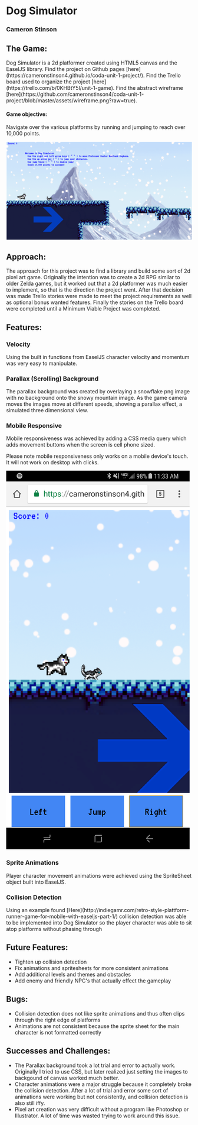 # Dog Simulator
### Cameron Stinson

## The Game:
<p>
Dog Simulator is a 2d platformer created using HTML5 canvas and the EaselJS library.
Find the project on Github pages [here](https://cameronstinson4.github.io/coda-unit-1-project/).
Find the Trello board used to organize the project [here](https://trello.com/b/0KHBtY5l/unit-1-game).
Find the abstract wireframe [here](https://github.com/cameronstinson4/coda-unit-1-project/blob/master/assets/wireframe.png?raw=true).
</p>

#### Game objective:
<p>Navigate over the various platforms by running and jumping to reach over 10,000 points.<p/>

![alt text](https://github.com/cameronstinson4/coda-unit-1-project/blob/master/assets/game.png?raw=true)

    
## Approach:
<p>The approach for this project was to find a library and build some sort of 2d pixel art game. Originally the intention was to create a 2d RPG similar to older Zelda games, but it worked out that a 2d platformer was much easier to implement, so that is the direction the project went. After that decision was made Trello stories were made to meet the project requirements as well as optional bonus wanted features. Finally the stories on the Trello board were completed until a Minimum Viable Project was completed.</p>

## Features:
### Velocity
<p>Using the built in functions from EaselJS character velocity and momentum was very easy to manipulate.</p>

### Parallax (Scrolling) Background
<p>The parallax background was created by overlaying a snowflake png image with no background onto the snowy mountain image. As the game camera moves the images move at different speeds, showing a parallax effect, a simulated three dimensional view.</p>

### Mobile Responsive
<p>Mobile responsiveness was achieved by adding a CSS media query which adds movement buttons when the screen is cell phone sized.

Please note mobile responsiveness only works on a mobile device's touch. It will not work on desktop with clicks.</p>

![alt text](https://github.com/cameronstinson4/coda-unit-1-project/blob/master/assets/mobile.png?raw=true)

### Sprite Animations
<p>Player character movement animations were achieved using the SpriteSheet object built into EaselJS.</p>

### Collision Detection
<p>Using an example found [Here](http://indiegamr.com/retro-style-plattform-runner-game-for-mobile-with-easeljs-part-1/) collision detection was able to be implemented into Dog Simulator so the player character was able to sit atop platforms without phasing through</p>

## Future Features:
* Tighten up collision detection
* Fix animations and spritesheets for more consistent animations
* Add additional levels and themes and obstacles
* Add enemy and friendly NPC's that actually effect the gameplay

## Bugs: 
* Collision detection does not like sprite animations and thus often clips through the right edge of platforms
* Animations are not consistent because the sprite sheet for the main character is not formatted correctly

## Successes and Challenges:
* The Parallax background took a lot trial and error to actually work. Originally I tried to use CSS, but later realized just setting the images to backgound of canvas worked much better.
* Character animations were a major struggle because it completely broke the collision detection. After a lot of trial and error some sort of animations were working but not consistently, and collision detection is also still iffy. 
* Pixel art creation was very difficult without a program like Photoshop or Illustrator. A lot of time was wasted trying to work around this issue.

